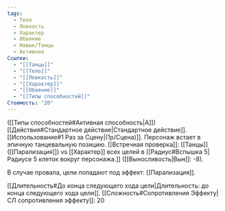 ```yaml
---
tags:
  - Тело
  - Ловкость
  - Характер
  - Обаяние
  - Навык/Танцы
  - Активная
Ссылки:
  - "[[Танцы]]"
  - "[[Тело]]"
  - "[[Ловкость]]"
  - "[[Характер]]"
  - "[[Обаяние]]"
  - "[[Типы способностей]]"
Стоимость: "20"
---
```

([[Типы способностей#Активная способность|А]]) [[Действия#Стандартное действие|Стандартное действие]]. [[Использование#1 Раз за Сцену|(1р/Сцена)]]. Персонаж встает в эпичную танцевальную позицию. [[Встречная проверка]]: [[Танцы]] ([[Парализация]]) vs [[Характер]] всех целей в [[Радиус#Вспышка 5|Радиусе 5 клеток вокруг персонажа.]] 
([[Выносливость|Вын]]: -8).

В случае провала, цели попадают под эффект: [[Парализация]]. 

[[Длительность#До конца следующего хода цели|Длительность: до конца следующего хода цели]].
[[Сложность#Cопротивления Эффекту|СЛ сопротивления эффекту]]: 20